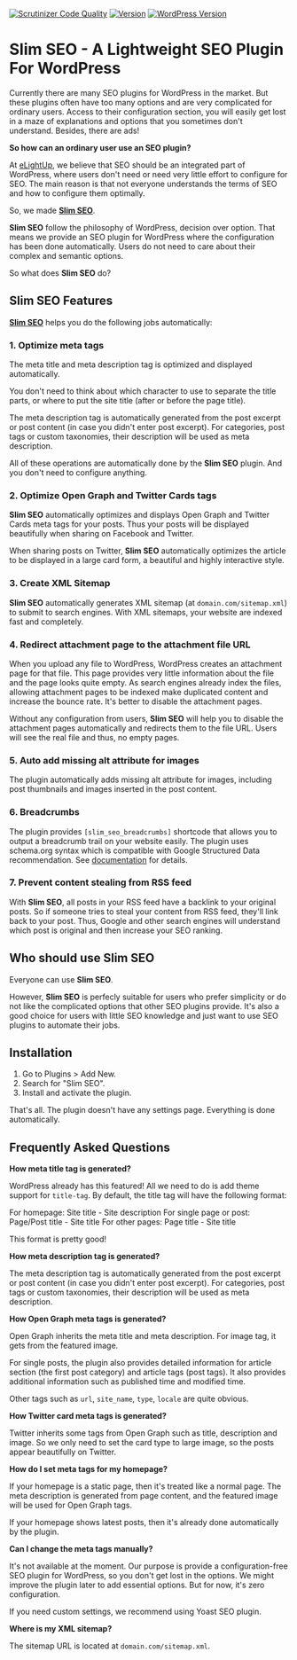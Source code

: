 [![Scrutinizer Code Quality](https://scrutinizer-ci.com/g/elightup/slim-seo/badges/quality-score.png?b=master)](https://scrutinizer-ci.com/g/elightup/slim-seo/?branch=master)
[![Version](https://img.shields.io/wordpress/plugin/v/slim-seo.svg)](http://wordpress.org/plugins/slim-seo/)
[![WordPress Version](https://img.shields.io/wordpress/v/slim-seo.svg)](http://wordpress.org/plugins/slim-seo/)

# Slim SEO - A Lightweight SEO Plugin For WordPress

Currently there are many SEO plugins for WordPress in the market. But these plugins often have too many options and are very complicated for ordinary users. Access to their configuration section, you will easily get lost in a maze of explanations and options that you sometimes don't understand. Besides, there are ads!

**So how can an ordinary user use an SEO plugin?**

At [eLightUp](https://elightup.com), we believe that SEO should be an integrated part of WordPress, where users don't need or need very little effort to configure for SEO. The main reason is that not everyone understands the terms of SEO and how to configure them optimally.

So, we made [**Slim SEO**](https://elightup.com/products/slim-seo/).

**Slim SEO** follow the philosophy of WordPress, decision over option. That means we provide an SEO plugin for WordPress where the configuration has been done automatically. Users do not need to care about their complex and semantic options.

So what does **Slim SEO** do?

## Slim SEO Features

[**Slim SEO**](https://elightup.com/products/slim-seo/) helps you do the following jobs automatically:

### 1. Optimize meta tags

The meta title and meta description tag is optimized and displayed automatically.

You don't need to think about which character to use to separate the title parts, or where to put the site title (after or before the page title).

The meta description tag is automatically generated from the post excerpt or post content (in case you didn't enter post excerpt). For categories, post tags or custom taxonomies, their description will be used as meta description.

All of these operations are automatically done by the **Slim SEO** plugin. And you don't need to configure anything.

### 2. Optimize Open Graph and Twitter Cards tags

**Slim SEO** automatically optimizes and displays Open Graph and Twitter Cards meta tags for your posts. Thus your posts will be displayed beautifully when sharing on Facebook and Twitter.

When sharing posts on Twitter, **Slim SEO** automatically optimizes the article to be displayed in a large card form, a beautiful and highly interactive style.

### 3. Create XML Sitemap

**Slim SEO** automatically generates XML sitemap (at `domain.com/sitemap.xml`) to submit to search engines. With XML sitemaps, your website are indexed fast and completely.

### 4. Redirect attachment page to the attachment file URL

When you upload any file to WordPress, WordPress creates an attachment page for that file. This page provides very little information about the file and the page looks quite empty. As search engines already index the files, allowing attachment pages to be indexed make duplicated content and increase the bounce rate. It's better to disable the attachment pages.

Without any configuration from users, **Slim SEO** will help you to disable the attachment pages automatically and redirects them to the file URL. Users will see the real file and thus, no empty pages.

### 5. Auto add missing alt attribute for images

The plugin automatically adds missing alt attribute for images, including post thumbnails and images inserted in the post content.

### 6. Breadcrumbs

The plugin provides `[slim_seo_breadcrumbs]` shortcode that allows you to output a breadcrumb trail on your website easily. The plugin uses schema.org syntax which is compatible with Google Structured Data recommendation. See [documentation](https://github.com/elightup/slim-seo/wiki/Breadcrumbs) for details.

### 7. Prevent content stealing from RSS feed

With **Slim SEO**, all posts in your RSS feed have a backlink to your original posts. So if someone tries to steal your content from RSS feed, they'll link back to your post. Thus, Google and other search engines will understand which post is original and then increase your SEO ranking.

## Who should use Slim SEO

Everyone can use **Slim SEO**.

However, **Slim SEO** is perfecly suitable for users who prefer simplicity or do not like the complicated options that other SEO plugins provide. It's also a good choice for users with little SEO knowledge and just want to use SEO plugins to automate their jobs.

## Installation

1. Go to Plugins > Add New.
2. Search for "Slim SEO".
3. Install and activate the plugin.

That's all. The plugin doesn't have any settings page. Everything is done automatically.

## Frequently Asked Questions

**How meta title tag is generated?**

WordPress already has this featured! All we need to do is add theme support for `title-tag`. By default, the title tag will have the following format:

For homepage: Site title - Site description
For single page or post: Page/Post title - Site title
For other pages: Page title - Site title

This format is pretty good!

**How meta description tag is generated?**

The meta description tag is automatically generated from the post excerpt or post content (in case you didn't enter post excerpt). For categories, post tags or custom taxonomies, their description will be used as meta description.

**How Open Graph meta tags is generated?**

Open Graph inherits the meta title and meta description. For image tag, it gets from the featured image.

For single posts, the plugin also provides detailed information for article section (the first post category) and article tags (post tags). It also provides additional information such as published time and modified time.

Other tags such as `url`, `site_name`, `type`, `locale` are quite obvious.

**How Twitter card meta tags is generated?**

Twitter inherits some tags from Open Graph such as title, description and image. So we only need to set the card type to large image, so the posts appear beautifully on Twitter.

**How do I set meta tags for my homepage?**

If your homepage is a static page, then it's treated like a normal page. The meta description is generated from page content, and the featured image will be used for Open Graph tags.

If your homepage shows latest posts, then it's already done automatically by the plugin.

**Can I change the meta tags manually?**

It's not available at the moment. Our purpose is provide a configuration-free SEO plugin for WordPress, so you don't get lost in the options. We might improve the plugin later to add essential options. But for now, it's zero configuration.

If you need custom settings, we recommend using Yoast SEO plugin.

**Where is my XML sitemap?**

The sitemap URL is located at `domain.com/sitemap.xml`.
